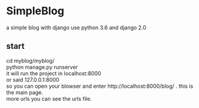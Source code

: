 # SimpleBlog
a simple blog with django
use python 3.6 and django 2.0

## start
cd myblog/myblog/  
python manage.py runserver  
it will run the project in localhost:8000  
or said 127.0.0.1:8000  
so you can open your blowser and enter http://localhost:8000/blog/ . this is the main page.  
more urls you can see the urls file.  
